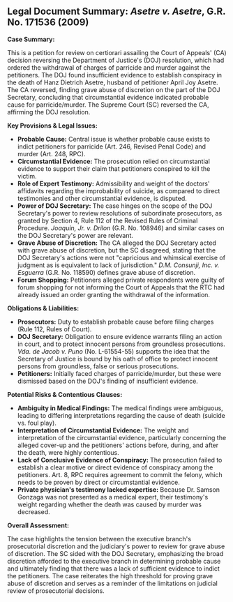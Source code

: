 ## Legal Document Summary: *Asetre v. Asetre*, G.R. No. 171536 (2009)

**Case Summary:**

This is a petition for review on certiorari assailing the Court of Appeals' (CA) decision reversing the Department of Justice's (DOJ) resolution, which had ordered the withdrawal of charges of parricide and murder against the petitioners. The DOJ found insufficient evidence to establish conspiracy in the death of Hanz Dietrich Asetre, husband of petitioner April Joy Asetre. The CA reversed, finding grave abuse of discretion on the part of the DOJ Secretary, concluding that circumstantial evidence indicated probable cause for parricide/murder. The Supreme Court (SC) reversed the CA, affirming the DOJ resolution.

**Key Provisions & Legal Issues:**

*   **Probable Cause:** Central issue is whether probable cause exists to indict petitioners for parricide (Art. 246, Revised Penal Code) and murder (Art. 248, RPC).
*   **Circumstantial Evidence:** The prosecution relied on circumstantial evidence to support their claim that petitioners conspired to kill the victim.
*   **Role of Expert Testimony:** Admissibility and weight of the doctors' affidavits regarding the improbability of suicide, as compared to direct testimonies and other circumstantial evidence, is disputed.
*   **Power of DOJ Secretary:** The case hinges on the scope of the DOJ Secretary's power to review resolutions of subordinate prosecutors, as granted by Section 4, Rule 112 of the Revised Rules of Criminal Procedure. *Joaquin, Jr. v. Drilon* (G.R. No. 108946) and similar cases on the DOJ Secretary's power are relevant.
*   **Grave Abuse of Discretion:** The CA alleged the DOJ Secretary acted with grave abuse of discretion, but the SC disagreed, stating that the DOJ Secretary's actions were not "capricious and whimsical exercise of judgment as is equivalent to lack of jurisdiction." *D.M. Consunji, Inc. v. Esguerra* (G.R. No. 118590) defines grave abuse of discretion.
*   **Forum Shopping:** Petitioners alleged private respondents were guilty of forum shopping for not informing the Court of Appeals that the RTC had already issued an order granting the withdrawal of the information.

**Obligations & Liabilities:**

*   **Prosecutors:** Duty to establish probable cause before filing charges (Rule 112, Rules of Court).
*   **DOJ Secretary:** Obligation to ensure evidence warrants filing an action in court, and to protect innocent persons from groundless prosecutions. *Vda. de Jacob v. Puno* (No. L-61554-55) supports the idea that the Secretary of Justice is bound by his oath of office to protect innocent persons from groundless, false or serious prosecutions.
*   **Petitioners:** Initially faced charges of parricide/murder, but these were dismissed based on the DOJ's finding of insufficient evidence.

**Potential Risks & Contentious Clauses:**

*   **Ambiguity in Medical Findings:** The medical findings were ambiguous, leading to differing interpretations regarding the cause of death (suicide vs. foul play).
*   **Interpretation of Circumstantial Evidence:** The weight and interpretation of the circumstantial evidence, particularly concerning the alleged cover-up and the petitioners' actions before, during, and after the death, were highly contentious.
*   **Lack of Conclusive Evidence of Conspiracy:** The prosecution failed to establish a clear motive or direct evidence of conspiracy among the petitioners. Art. 8, RPC requires agreement to commit the felony, which needs to be proven by direct or circumstantial evidence.
*   **Private physician's testimony lacked expertise:** Because Dr. Samson Gonzaga was not presented as a medical expert, their testimony's weight regarding whether the death was caused by murder was decreased.

**Overall Assessment:**

The case highlights the tension between the executive branch's prosecutorial discretion and the judiciary's power to review for grave abuse of discretion. The SC sided with the DOJ Secretary, emphasizing the broad discretion afforded to the executive branch in determining probable cause and ultimately finding that there was a lack of sufficient evidence to indict the petitioners. The case reiterates the high threshold for proving grave abuse of discretion and serves as a reminder of the limitations on judicial review of prosecutorial decisions.
